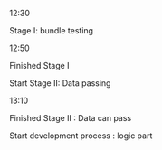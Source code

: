 12:30

Stage I: bundle testing

12:50

Finished Stage I

Start Stage II: Data passing

13:10

Finished Stage II : Data can pass

Start development process : logic part